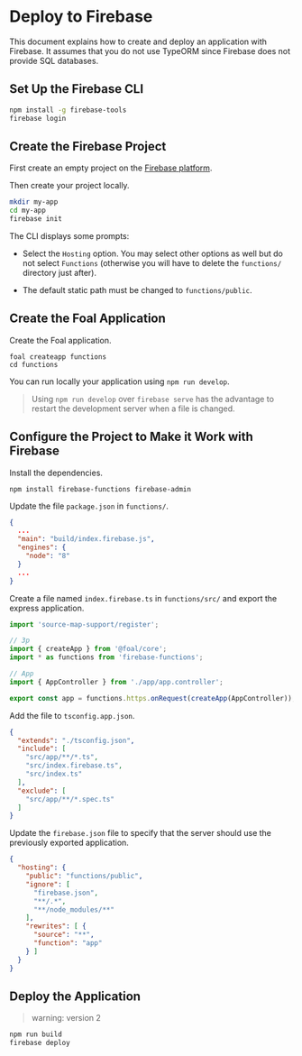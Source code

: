 # Deploy to Firebase

This document explains how to create and deploy an application with Firebase. It assumes that you do not use TypeORM since Firebase does not provide SQL databases.

## Set Up the Firebase CLI

```sh
npm install -g firebase-tools
firebase login
```

## Create the Firebase Project

First create an empty project on the [Firebase platform](https://console.firebase.google.com/).

Then create your project locally.

```sh
mkdir my-app
cd my-app
firebase init
```

The CLI displays some prompts:

- Select the `Hosting` option. You may select other options as well but do not select `Functions` (otherwise you will have to delete the `functions/` directory just after).

- The default static path must be changed to `functions/public`.

## Create the Foal Application

Create the Foal application.

```
foal createapp functions
cd functions
```

You can run locally your application using `npm run develop`.

> Using `npm run develop` over `firebase serve` has the advantage to restart the development server when a file is changed.

## Configure the Project to Make it Work with Firebase

Install the dependencies.

```
npm install firebase-functions firebase-admin
```

Update the file `package.json` in `functions/`.

```json
{
  ...
  "main": "build/index.firebase.js",
  "engines": {
    "node": "8"
  }
  ...
}
```

Create a file named `index.firebase.ts` in `functions/src/` and export the express application.

```typescript
import 'source-map-support/register';

// 3p
import { createApp } from '@foal/core';
import * as functions from 'firebase-functions';

// App
import { AppController } from './app/app.controller';

export const app = functions.https.onRequest(createApp(AppController));

```

Add the file to `tsconfig.app.json`.

```json
{
  "extends": "./tsconfig.json",
  "include": [
    "src/app/**/*.ts",
    "src/index.firebase.ts",
    "src/index.ts"
  ],
  "exclude": [
    "src/app/**/*.spec.ts"
  ]
}
```

Update the `firebase.json` file to specify that the server should use the previously exported application. 

```json
{
  "hosting": {
    "public": "functions/public",
    "ignore": [
      "firebase.json",
      "**/.*",
      "**/node_modules/**"
    ],
    "rewrites": [ {
      "source": "**",
      "function": "app"
    } ]
  }
}

```

## Deploy the Application

> warning: version 2

```sh
npm run build
firebase deploy
```